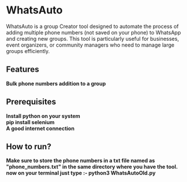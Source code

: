 <h1>WhatsAuto</h1>
<p>WhatsAuto is a group Creator tool designed to automate the process of adding multiple phone numbers (not saved on your phone) to WhatsApp and creating new groups. This tool is particularly useful for businesses, event organizers, or community managers who need to manage large groups efficiently.</p>

<h2>Features</h2>
<b>Bulk phone numbers addition to a group</b>
<h2>Prerequisites</h2>
<b>Install python on your system</b><br>
<b>pip install selenium</b><br>
<b>A good internet connection</b>
<h2>How to run?</h2>
<b>Make sure to store the phone numbers in a txt file named as "phone_numbers.txt" in the same directory where you have the tool.</b><br>
<b>now on your terminal just type :- python3 WhatsAutoOld.py</b>
